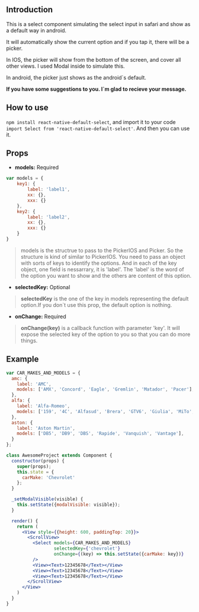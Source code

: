 ## Introduction

This is a select component simulating the select input in safari and show as a default way in android.

It will automatically show the current option and if you tap it, there will be a picker.

In IOS, the picker will show from the bottom of the screen, and cover all other views. I used Modal inside to simulate this.

In android, the picker just shows as the android`s default.

**If you have some suggestions to you. I`m glad to recieve your message.**

## How to use

`npm install react-native-default-select`, and import it to your code `import Select from 'react-native-default-select'`.
And then you can use it.

## Props

* **models:** Required

``` javascript
var models = {
	key1: {
		label: 'label1',
		xx: {},
		xxx: {}
	},
	key2: {
		label: 'label2',
		xx: {},
		xxx: {}
	}
}

```

> models is the structrue to pass to the PickerIOS and Picker. So the structure is kind of similar to PickerIOS. You need to pass an object with sorts of keys to identify the options. And in each of the key object, one field is nessarrary, it is 'label'. The 'label' is the word of the option you want to show and the others are content of this option.

* **selectedKey:** Optional

> **selectedKey** is the one of the key in models representing the default option.If you don`t use this prop, the default option is nothing.

* **onChange:<Function>** Required

> **onChange(key)** is a callback function with parameter 'key'. It will expose the selected key of the option to you so that you can do more things.

## Example

``` jsx
var CAR_MAKES_AND_MODELS = {
  amc: {
    label: 'AMC',
    models: ['AMX', 'Concord', 'Eagle', 'Gremlin', 'Matador', 'Pacer'],
  },
  alfa: {
    label: 'Alfa-Romeo',
    models: ['159', '4C', 'Alfasud', 'Brera', 'GTV6', 'Giulia', 'MiTo', 'Spider'],
  },
  aston: {
    label: 'Aston Martin',
    models: ['DB5', 'DB9', 'DBS', 'Rapide', 'Vanquish', 'Vantage'],
  }
};

class AwesomeProject extends Component {
  constructor(props) {
    super(props);
    this.state = {
      carMake: 'Chevrolet'
    };
  }

  _setModalVisible(visible) {
    this.setState({modalVisible: visible});
  }

  render() {
    return (
      <View style={{height: 600, paddingTop: 20}}>
        <ScrollView>
          <Select models={CAR_MAKES_AND_MODELS}
                  selectedKey={'chevrolet'}
                  onChange={(key) => this.setState({carMake: key})}
          />
          <View><Text>12345678</Text></View>
          <View><Text>12345678</Text></View>
          <View><Text>12345678</Text></View>
        </ScrollView>
      </View>
    )
  }
}

```
